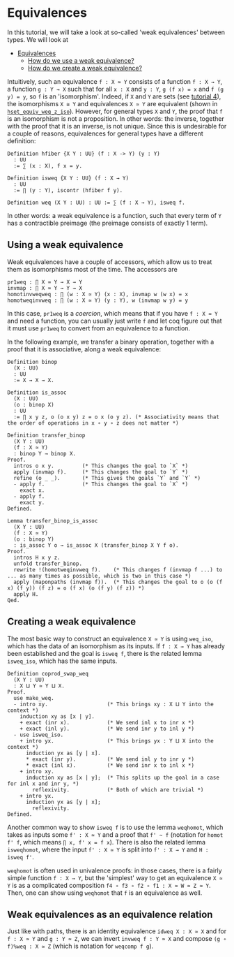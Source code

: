 # Equivalences

In this tutorial, we will take a look at so-called 'weak equivalences' between types. We will look at

- [Equivalences](#equivalences)
  - [How do we use a weak equivalence?](#how-do-we-use-a-weak-equivalence)
  - [How do we create a weak equivalence?](#how-do-we-create-a-weak-equivalence)

Intuitively, such an equivalence `f : X ≃ Y` consists of a function `f : X → Y`, a function `g : Y → X` such that for all `x : X` and `y : Y`, `g (f x) = x` and `f (g y) = y`, so `f` is an 'isomorphism'. Indeed, if `X` and `Y` are sets (see [tutorial 4](./t04-htypes.md)), the isomorphisms `X ≅ Y` and equivalences `X ≃ Y` are equivalent (shown in [`hset_equiv_weq_z_iso`](../../../UniMath/CategoryTheory/Categories/HSET/MonoEpiIso.v)). However, for general types `X` and `Y`, the proof that `f` is an isomorphism is not a proposition. In other words: the inverse, together with the proof that it is an inverse, is not unique. Since this is undesirable for a couple of reasons, equivalences for general types have a different definition:
```coq
Definition hfiber {X Y : UU} (f : X -> Y) (y : Y)
  : UU
  := ∑ (x : X), f x = y.

Definition isweq {X Y : UU} (f : X → Y)
  : UU
  := ∏ (y : Y), iscontr (hfiber f y).

Definition weq (X Y : UU) : UU := ∑ (f : X → Y), isweq f.
```
In other words: a weak equivalence is a function, such that every term of `Y` has a contractible preimage (the preimage consists of exactly 1 term).

## Using a weak equivalence

Weak equivalences have a couple of accessors, which allow us to treat them as isomorphisms most of the time. The accessors are
```coq
pr1weq : ∏ X ≃ Y → X → Y
invmap : ∏ X ≃ Y → Y → X
homotinvweqweq : ∏ (w : X ≃ Y) (x : X), invmap w (w x) = x
homotweqinvweq : ∏ (w : X ≃ Y) (y : Y), w (invmap w y) = y
```
In this case, `pr1weq` is a *coercion*, which means that if you have `f : X ≃ Y` and need a function, you can usually just write `f` and let coq figure out that it must use `pr1weq` to convert from an equivalence to a function.

In the following example, we transfer a binary operation, together with a proof that it is associative, along a weak equivalence:
```coq
Definition binop
  (X : UU)
  : UU
  := X → X → X.

Definition is_assoc
  (X : UU)
  (o : binop X)
  : UU
  := ∏ x y z, o (o x y) z = o x (o y z). (* Associativity means that the order of operations in x ∘ y ∘ z does not matter *)

Definition transfer_binop
  (X Y : UU)
  (f : X ≃ Y)
  : binop Y → binop X.
Proof.
  intros o x y.         (* This changes the goal to `X` *)
  apply (invmap f).     (* This changes the goal to `Y` *)
  refine (o _ _).       (* This gives the goals `Y` and `Y` *)
  - apply f.            (* This changes the goal to `X` *)
    exact x.
  - apply f.
    exact y.
Defined.

Lemma transfer_binop_is_assoc
  (X Y : UU)
  (f : X ≃ Y)
  (o : binop Y)
  : is_assoc Y o → is_assoc X (transfer_binop X Y f o).
Proof.
  intros H x y z.
  unfold transfer_binop.
  rewrite !(homotweqinvweq f).    (* This changes f (invmap f ...) to ... as many times as possible, which is two in this case *)
  apply (maponpaths (invmap f)).  (* This changes the goal to o (o (f x) (f y)) (f z) = o (f x) (o (f y) (f z)) *)
  apply H.
Qed.
```

## Creating a weak equivalence
The most basic way to construct an equivalence `X ≃ Y` is using `weq_iso`, which has the data of an isomorphism as its inputs. If `f : X → Y` has already been established and the goal is `isweq f`, there is the related lemma `isweq_iso`, which has the same inputs.
```coq
Definition coprod_swap_weq
  (X Y : UU)
  : X ⨿ Y ≃ Y ⨿ X.
Proof.
  use make_weq.
  - intro xy.                   (* This brings xy : X ⨿ Y into the context *)
    induction xy as [x | y].
    + exact (inr x).            (* We send inl x to inr x *)
    + exact (inl y).            (* We send inr y to inl y *)
  - use isweq_iso.
    + intro yx.                 (* This brings yx : Y ⨿ X into the context *)
      induction yx as [y | x].
      * exact (inr y).          (* We send inl y to inr y *)
      * exact (inl x).          (* We send inr x to inl x *)
    + intro xy.
      induction xy as [x | y];  (* This splits up the goal in a case for inl x and inr y, *)
        reflexivity.            (* Both of which are trivial *)
    + intro yx.
      induction yx as [y | x];
        reflexivity.
Defined.
```

Another common way to show `isweq f` is to use the lemma `weqhomot`, which takes as inputs some `f' : X ≃ Y`  and a proof that `f' ~ f` (notation for `homot f' f`, which means `∏ x, f' x = f x`). There is also the related lemma `isweqhomot`, where the input `f' : X ≃ Y` is split into `f' : X → Y` and `H : isweq f'`.

`weqhomot` is often used in univalence proofs: in those cases, there is a fairly simple function `f : X → Y`, but the 'simplest' way to get an equivalence `X ≃ Y` is as a complicated composition `f4 ∘ f3 ∘ f2 ∘ f1 : X ≃ W ≃ Z ≃ Y`. Then, one can show using `weqhomot` that `f` is an equivalence as well.

## Weak equivalences as an equivalence relation
Just like with paths, there is an identity equivalence `idweq X : X ≃ X` and for `f : X ≃ Y` and `g : Y ≃ Z`, we can invert `invweq f : Y ≃ X` and compose `(g ∘ f)%weq : X ≃ Z` (which is notation for `weqcomp f g`).
